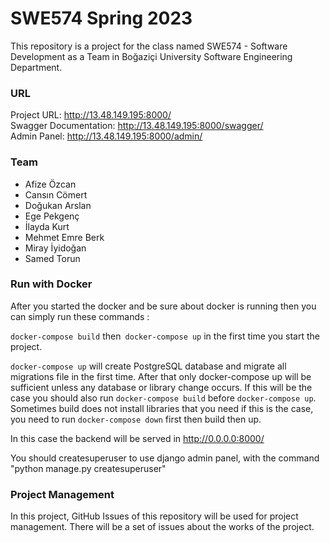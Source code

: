 # SWE574 Spring 2023
This repository is a project for the class named SWE574 - Software Development as a Team in Boğaziçi University Software Engineering Department.

### URL
Project URL: http://13.48.149.195:8000/<br/>
Swagger Documentation: http://13.48.149.195:8000/swagger/<br/>
Admin Panel: http://13.48.149.195:8000/admin/

### Team
- Afize Özcan
- Cansın Cömert
- Doğukan Arslan
- Ege Pekgenç
- İlayda Kurt
- Mehmet Emre Berk
- Miray İyidoğan
- Samed Torun

### Run with Docker

After you started the docker and be sure about docker is running then you can simply
run these commands :

`docker-compose build` then` docker-compose up` in the first time you start the project.

`docker-compose up` will create PostgreSQL database and migrate all migrations file in the first time.
After that only docker-compose up will be sufficient unless any database or
library change occurs. If this will be the case you should also run `docker-compose build`
before `docker-compose up`. Sometimes build does not install libraries that you need
if this is the case, you need to run `docker-compose down` first then build then up.

In this case the backend will be served in http://0.0.0.0:8000/

You should createsuperuser to use django admin panel, with the command "python manage.py createsuperuser"

### Project Management
In this project, GitHub Issues of this repository will be used for project management. There will be a set of issues about the works of the project.
